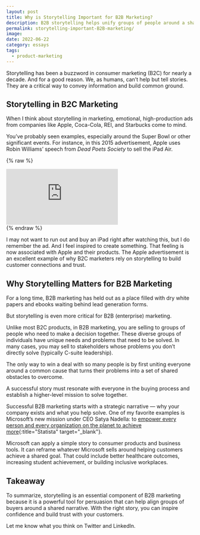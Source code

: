 ```yaml
---
layout: post
title: Why is Storytelling Important for B2B Marketing?
description: B2B storytelling helps unify groups of people around a shared narrative about what they need to accomplish.
permalink: storytelling-important-B2B-marketing/
image: 
date: 2022-06-22
category: essays
tags:
  - product-marketing
---
```


Storytelling has been a buzzword in consumer marketing (B2C) for nearly a decade. And for a good reason. We, as humans, can’t help but tell stories. They are a critical way to convey information and build common ground.

## Storytelling in B2C Marketing

When I think about storytelling in marketing, emotional, high-production ads from companies like Apple, Coca-Cola, REI, and Starbucks come to mind.

You’ve probably seen examples, especially around the Super Bowl or other significant events. For instance, in this 2015 advertisement, Apple uses Robin Williams’ speech from _Dead Poets Society_  to sell the iPad Air.

{% raw %}
<div class="aspect-w-16 aspect-h-9">
  <iframe src="https://player.vimeo.com/video/112042156?h=c9de6161d7&title=0&byline=0&portrait=0" class="w-full h-full" frameborder="0" allow="autoplay; fullscreen; picture-in-picture" allowfullscreen></iframe>
</div>
{% endraw %}

I may not want to run out and buy an iPad right after watching this, but I do remember the ad. And I feel inspired to create something. That feeling is now associated with Apple and their products. The Apple advertisement is an excellent example of why B2C marketers rely on storytelling to build customer connections and trust.

## Why Storytelling Matters for B2B Marketing

For a long time, B2B marketing has held out as a place filled with dry white papers and ebooks waiting behind lead generation forms.

But storytelling is even more critical for B2B (enterprise) marketing.

Unlike most B2C products, in B2B marketing, you are selling to groups of people who need to make a decision together. These diverse groups of individuals have unique needs and problems that need to be solved. In many cases, you may sell to stakeholders whose problems you don’t directly solve (typically C-suite leadership).

The only way to win a deal with so many people is by first uniting everyone around a common cause that turns their problems into a set of shared obstacles to overcome.

A successful story must resonate with everyone in the buying process and establish a higher-level mission to solve together.

Successful B2B marketing starts with a strategic narrative — why your company exists and what you help solve. One of my favorite examples is Microsoft’s new mission under CEO Satya Nadella: to [empower every person and every organization on the planet to achieve more](https://www.microsoft.com/en-us/about){:title="Statista" target="_blank"}.

Microsoft can apply a simple story to consumer products and business tools. It can reframe whatever Microsoft sells around helping customers achieve a shared goal. That could include better healthcare outcomes, increasing student achievement, or building inclusive workplaces.

## Takeaway

To summarize, storytelling is an essential component of B2B marketing because it is a powerful tool for persuasion that can help align groups of buyers around a shared narrative. With the right story, you can inspire confidence and build trust with your customers.

Let me know what you think on Twitter and LinkedIn.

